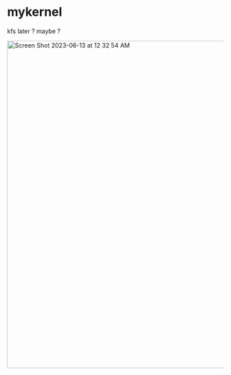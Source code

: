 # mykernel
kfs later ? maybe ?

<img width="760" alt="Screen Shot 2023-06-13 at 12 32 54 AM" src="https://github.com/abdeljalil-salhi/mykernel/assets/65598953/38e26e56-fa7c-436d-974a-be4589c8dfdd">
